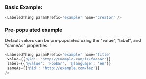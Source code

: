 ### Basic Example:

```js
<LabeledThing paramPrefix='example' name='creator' />
```

### Pre-populated example

Default values can be pre-populated using the "value", "label", and "sameAs" properties: 

```js
<LabeledThing paramPrefix='example' name='title'
 value={{'@id': 'http://example.com/id/foobar'}}
 label={{'@value': 'Foobar', '@language': 'en'}}
 sameAs={{'@id': 'http://example.com/baz'}}
/>
```
